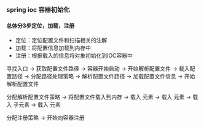 ### spring ioc 容器初始化

#### 总体分3步定位，加载，注册

+ 定位：定位配置文件和扫描相关的注解
+ 加载：将配置信息加载到内存中
+ 注册：根据载入的信息将对象初始化到IOC容器中

寻找入口 -> 获取配置文件路径 -> 容器开始启动 -> 开始解析配置文件 -> 载入配置路径 -> 分配路径处理策略 -> 解析配置文件路径 -> 加载配置文件信息 -> 开始解析配置文件

 分配解析配置文件策略 -> 将配置文件载入到内存 -> 载入<bean> 元素 -> 载入<property> 元素 -> 载入<property> 子元素 -> 载入<list> 元素

分配注册策略 -> 开始向容器注册

